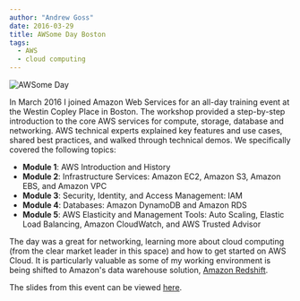 ```yaml
---
author: "Andrew Goss"
date: 2016-03-29
title: AWSome Day Boston
tags:
  - AWS
  - cloud computing
---
```

![AWSome Day](/img/learning/awsome_day.png "AWSome Day")<br>

In March 2016 I joined Amazon Web Services for an all-day training event at the Westin Copley Place in Boston. The workshop provided a step-by-step introduction to the core AWS services for compute, storage, database and networking. AWS technical experts explained key features and use cases, shared best practices, and walked through technical demos. We specifically covered the following topics:

* <b>Module 1</b>: AWS Introduction and History
* <b>Module 2</b>: Infrastructure Services: Amazon EC2, Amazon S3, Amazon EBS, and Amazon VPC
* <b>Module 3</b>: Security, Identity, and Access Management: IAM
* <b>Module 4</b>: Databases: Amazon DynamoDB and Amazon RDS
* <b>Module 5</b>: AWS Elasticity and Management Tools: Auto Scaling, Elastic Load Balancing, Amazon CloudWatch, and AWS Trusted Advisor

The day was a great for networking, learning more about cloud computing (from the clear market leader in this space) and how to get started on AWS Cloud. It is particularly valuable as some of my working environment is being shifted to Amazon's data warehouse solution, <a href="https://aws.amazon.com/redshift" target="_blank">Amazon Redshift</a>. 

The slides from this event can be viewed <a href="https://www.slideshare.net/secret/fcDgOrIt5Eldb6" target="_blank">here</a>.